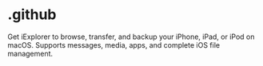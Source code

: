 # .github
Get iExplorer to browse, transfer, and backup your iPhone, iPad, or iPod on macOS. Supports messages, media, apps, and complete iOS file management.
